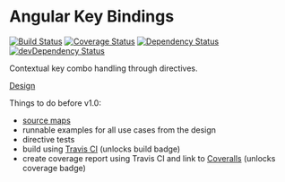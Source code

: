 # Angular Key Bindings

[![Build Status](https://travis-ci.org/voorhoede/angular-key-bindings.svg?branch=master)](https://travis-ci.org/voorhoede/angular-key-bindings)
[![Coverage Status](https://img.shields.io/coveralls/voorhoede/angular-key-bindings.svg)](https://coveralls.io/r/voorhoede/angular-key-bindings?branch=master)
[![Dependency Status](https://david-dm.org/voorhoede/angular-key-bindings.svg?theme=shields.io)](https://david-dm.org/voorhoede/angular-key-bindings)
[![devDependency Status](https://david-dm.org/voorhoede/angular-key-bindings/dev-status.svg?theme=shields.io)](https://david-dm.org/voorhoede/angular-key-bindings#info=devDependencies)

Contextual key combo handling through directives.

[Design](https://docs.google.com/document/d/1N6VSO4hB1ht9UZEf8vo1WhQ3cB-tDUw_IzVr4l2wD88/edit?pli=1)

Things to do before v1.0:

- [source maps](https://www.npmjs.org/package/gulp-sourcemaps)
- runnable examples for all use cases from the design
- directive tests
- build using [Travis CI](https://travis-ci.org/) (unlocks build badge)
- create coverage report using Travis CI and link to [Coveralls](https://coveralls.io/) (unlocks coverage badge)